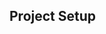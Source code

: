 ## Project Setup


<!-- <h2 style="text-decoration:underline;color:#BEBEBE;">Preview</h2>

<div><img src="./public/images/preview.png" alt="preview website" style="border-radius:20px;"/>
</div> -->

<!-- <a href="https://www.youtube.com/watch?v=nr8mRcD0pJE" target="_blank" style="color:#BEBEBE;"><h2 style="text-decoration:underline;">🎥 Youtube tutorial (click)</h2></a> -->
